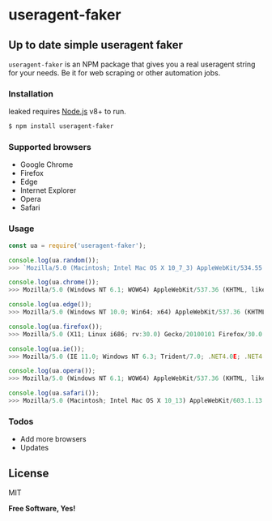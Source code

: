 # useragent-faker

## Up to date simple useragent faker

`useragent-faker` is an NPM package that gives you a real useragent string for your needs. 
Be it for web scraping or other automation jobs.

### Installation
leaked requires [Node.js](https://nodejs.org/) v8+ to run.

```sh
$ npm install useragent-faker
```

### Supported browsers

- Google Chrome
- Firefox
- Edge
- Internet Explorer
- Opera
- Safari

### Usage

``` javascript
const ua = require('useragent-faker');

console.log(ua.random());
>>> `Mozilla/5.0 (Macintosh; Intel Mac OS X 10_7_3) AppleWebKit/534.55.3 (KHTML, like Gecko) Version/5.1.3 Safari/534.53.10`

console.log(ua.chrome());
>>> Mozilla/5.0 (Windows NT 6.1; WOW64) AppleWebKit/537.36 (KHTML, like Gecko) Chrome/31.0.1623.0 Safari/537.36

console.log(ua.edge());
>>> Mozilla/5.0 (Windows NT 10.0; Win64; x64) AppleWebKit/537.36 (KHTML, like Gecko) Chrome/48.0.2564.82 Safari/537.36 Edge/14.14359

console.log(ua.firefox());
>>> Mozilla/5.0 (X11; Linux i686; rv:30.0) Gecko/20100101 Firefox/30.0

console.log(ua.ie());
>>> Mozilla/5.0 (IE 11.0; Windows NT 6.3; Trident/7.0; .NET4.0E; .NET4.0C; rv:11.0) like Gecko

console.log(ua.opera());
>>> Mozilla/5.0 (Windows NT 6.1; WOW64) AppleWebKit/537.36 (KHTML, like Gecko) Chrome/45.0.2454.85 Safari/537.36 OPR/32.0.1948.25

console.log(ua.safari());
>>> Mozilla/5.0 (Macintosh; Intel Mac OS X 10_13) AppleWebKit/603.1.13 (KHTML, like Gecko) Version/10.1 Safari/603.1.13
```

### Todos
 - Add more browsers
 - Updates

License
----
MIT

**Free Software, Yes!**